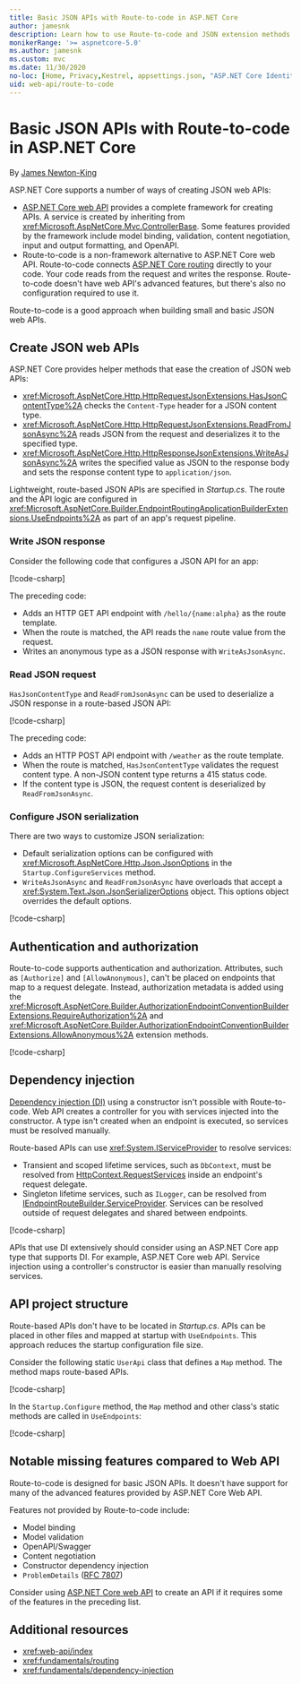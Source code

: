 ```yaml
---
title: Basic JSON APIs with Route-to-code in ASP.NET Core
author: jamesnk
description: Learn how to use Route-to-code and JSON extension methods to create lightweight JSON web APIs.
monikerRange: '>= aspnetcore-5.0'
ms.author: jamesnk
ms.custom: mvc
ms.date: 11/30/2020
no-loc: [Home, Privacy,Kestrel, appsettings.json, "ASP.NET Core Identity", cookie, Cookie, Blazor, "Blazor Server", "Blazor WebAssembly", "Identity", "Let's Encrypt", Razor, SignalR, "Route-to-code"]
uid: web-api/route-to-code
---
```

# Basic JSON APIs with Route-to-code in ASP.NET Core

By [James Newton-King](https://github.com/jamesnk)

ASP.NET Core supports a number of ways of creating JSON web APIs:

* [ASP.NET Core web API](xref:web-api/index) provides a complete framework for creating APIs. A service is created by inheriting from <xref:Microsoft.AspNetCore.Mvc.ControllerBase>. Some features provided by the framework include model binding, validation, content negotiation, input and output formatting, and OpenAPI.
* Route-to-code is a non-framework alternative to ASP.NET Core web API. Route-to-code connects [ASP.NET Core routing](xref:fundamentals/routing) directly to your code. Your code reads from the request and writes the response. Route-to-code doesn't have web API's advanced features, but there's also no configuration required to use it.

Route-to-code is a good approach when building small and basic JSON web APIs.

## Create JSON web APIs

ASP.NET Core provides helper methods that ease the creation of JSON web APIs:

* <xref:Microsoft.AspNetCore.Http.HttpRequestJsonExtensions.HasJsonContentType%2A> checks the `Content-Type` header for a JSON content type.
* <xref:Microsoft.AspNetCore.Http.HttpRequestJsonExtensions.ReadFromJsonAsync%2A> reads JSON from the request and deserializes it to the specified type.
* <xref:Microsoft.AspNetCore.Http.HttpResponseJsonExtensions.WriteAsJsonAsync%2A> writes the specified value as JSON to the response body and sets the response content type to `application/json`.

Lightweight, route-based JSON APIs are specified in *Startup.cs*. The route and the API logic are configured in <xref:Microsoft.AspNetCore.Builder.EndpointRoutingApplicationBuilderExtensions.UseEndpoints%2A> as part of an app's request pipeline.

### Write JSON response

Consider the following code that configures a JSON API for an app:

[!code-csharp[](route-to-code/sample/Startup3.cs?name=snippet&highlight=6)]

The preceding code:

* Adds an HTTP GET API endpoint with `/hello/{name:alpha}` as the route template.
* When the route is matched, the API reads the `name` route value from the request.
* Writes an anonymous type as a JSON response with `WriteAsJsonAsync`.

### Read JSON request

`HasJsonContentType` and `ReadFromJsonAsync` can be used to deserialize a JSON response in a route-based JSON API:

[!code-csharp[](route-to-code/sample/Startup2.cs?name=snippet&highlight=5,11)]

The preceding code:

* Adds an HTTP POST API endpoint with `/weather` as the route template.
* When the route is matched, `HasJsonContentType` validates the request content type. A non-JSON content type returns a 415 status code.
* If the content type is JSON, the request content is deserialized by `ReadFromJsonAsync`.

### Configure JSON serialization

There are two ways to customize JSON serialization:

* Default serialization options can be configured with <xref:Microsoft.AspNetCore.Http.Json.JsonOptions> in the `Startup.ConfigureServices` method.
* `WriteAsJsonAsync` and `ReadFromJsonAsync` have overloads that accept a <xref:System.Text.Json.JsonSerializerOptions> object. This options object overrides the default options.

[!code-csharp[](route-to-code/sample/Startup6.cs?name=snippet)]

## Authentication and authorization

Route-to-code supports authentication and authorization. Attributes, such as `[Authorize]` and `[AllowAnonymous]`, can't be placed on endpoints that map to a request delegate. Instead, authorization metadata is added using the <xref:Microsoft.AspNetCore.Builder.AuthorizationEndpointConventionBuilderExtensions.RequireAuthorization%2A> and <xref:Microsoft.AspNetCore.Builder.AuthorizationEndpointConventionBuilderExtensions.AllowAnonymous%2A> extension methods.

[!code-csharp[](route-to-code/sample/Startup.cs?name=snippet&highlight=30)]

## Dependency injection

[Dependency injection (DI)](xref:fundamentals/dependency-injection) using a constructor isn't possible with Route-to-code. Web API creates a controller for you with services injected into the constructor. A type isn't created when an endpoint is executed, so services must be resolved manually.

Route-based APIs can use <xref:System.IServiceProvider> to resolve services:

* Transient and scoped lifetime services, such as `DbContext`, must be resolved from [HttpContext.RequestServices](xref:Microsoft.AspNetCore.Http.HttpContext.RequestServices) inside an endpoint's request delegate.
* Singleton lifetime services, such as `ILogger`, can be resolved from [IEndpointRouteBuilder.ServiceProvider](xref:Microsoft.AspNetCore.Routing.IEndpointRouteBuilder.ServiceProvider). Services can be resolved outside of request delegates and shared between endpoints.

[!code-csharp[](route-to-code/sample/Startup4.cs?name=snippet&highlight=3,7)]

APIs that use DI extensively should consider using an ASP.NET Core app type that supports DI. For example, ASP.NET Core web API. Service injection using a controller's constructor is easier than manually resolving services.

## API project structure

Route-based APIs don't have to be located in *Startup.cs*. APIs can be placed in other files and mapped at startup with `UseEndpoints`. This approach reduces the startup configuration file size.

Consider the following static `UserApi` class that defines a `Map` method. The method maps route-based APIs.

[!code-csharp[](route-to-code/sample/UserApi.cs?name=snippet)]

In the `Startup.Configure` method, the `Map` method and other class's static methods are called in `UseEndpoints`:

[!code-csharp[](route-to-code/sample/Startup5.cs?name=snippet)]

## Notable missing features compared to Web API

Route-to-code is designed for basic JSON APIs. It doesn't have support for many of the advanced features provided by ASP.NET Core Web API.

Features not provided by Route-to-code include:

* Model binding
* Model validation
* OpenAPI/Swagger
* Content negotiation
* Constructor dependency injection
* `ProblemDetails` ([RFC 7807](https://tools.ietf.org/html/rfc7807))

Consider using [ASP.NET Core web API](xref:web-api/index) to create an API if it requires some of the features in the preceding list.

## Additional resources

* <xref:web-api/index>
* <xref:fundamentals/routing>
* <xref:fundamentals/dependency-injection>
